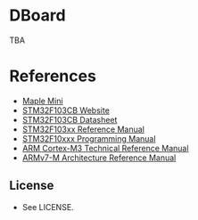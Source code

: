 # DBoard

TBA

# References

  * [Maple Mini](https://www.leaflabs.com/maple/)
  * [STM32F103CB Website](https://www.st.com/en/microcontrollers/stm32f103cb.html)
  * [STM32F103CB Datasheet](https://www.st.com/resource/en/datasheet/stm32f103cb.pdf)
  * [STM32F103xx Reference Manual](https://www.st.com/content/ccc/resource/technical/document/reference_manual/59/b9/ba/7f/11/af/43/d5/CD00171190.pdf/files/CD00171190.pdf/jcr:content/translations/en.CD00171190.pdf)
  * [STM32F10xxx Programming Manual](https://www.st.com/content/ccc/resource/technical/document/programming_manual/5b/ca/8d/83/56/7f/40/08/CD00228163.pdf/files/CD00228163.pdf/jcr:content/translations/en.CD00228163.pdf)
  * [ARM Cortex-M3 Technical Reference Manual](https://static.docs.arm.com/100165/0201/arm_cortexm3_processor_trm_100165_0201_01_en.pdf?_ga=2.172662244.673526815.1549341837-1514822906.1549341837)
  * [ARMv7-M Architecture Reference Manual](https://static.docs.arm.com/ddi0403/ed/DDI0403E_d_armv7m_arm.pdf?_ga=2.172758756.673526815.1549341837-1514822906.1549341837)

## License
  * See LICENSE.